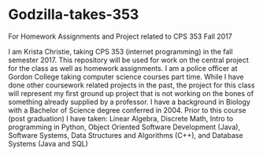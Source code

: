 # Godzilla-takes-353
For Homework Assignments and Project related to CPS 353 Fall 2017

I am Krista Christie, taking CPS 353 (internet programming) in the fall semester 2017.
This repository will be used for work on the central project for the class as well as homework assignments.
I am a police officer at Gordon College taking computer science courses part time.
While I have done other coursework related projects in the past, the project for this class
  will represent my first ground up project that is not working on the bones of something already
  supplied by a professor.
I have a background in Biology with a Bachelor of Science degree conferred in 2004.
Prior to this course (post graduation) I have taken:
  Linear Algebra,
  Discrete Math,
  Intro to programming in Python,
  Object Oriented Software Development (Java),
  Software Systems,
  Data Structures and Algorithms (C++), and
  Database Systems  (Java and SQL)
